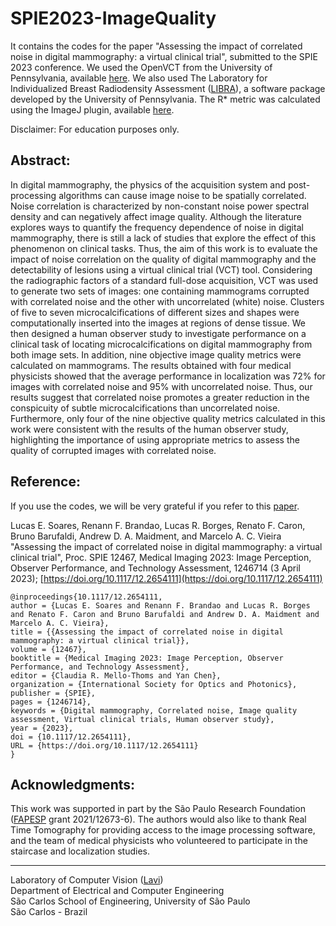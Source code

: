 # SPIE2023-ImageQuality
It contains the codes for the paper "Assessing the impact of correlated noise in digital mammography: a virtual clinical trial", submitted to the SPIE 2023 conference. We used the OpenVCT from the University of Pennsylvania, available [here](https://sourceforge.net/p/openvct/wiki/Home/). We also used The Laboratory for Individualized Breast Radiodensity Assessment ([LIBRA](https://www.med.upenn.edu/sbia/libra.html)), a software package developed by the University of Pennsylvania. The R* metric was calculated using the ImageJ plugin, available [here](https://www.ucm.es/gabriel_prieto/ssim-family-java-and-class).

Disclaimer: For education purposes only.

## Abstract:

In digital mammography, the physics of the acquisition system and post-processing algorithms can cause image noise to be spatially correlated. Noise correlation is characterized by non-constant noise power spectral density and can negatively affect image quality. Although the literature explores ways to quantify the frequency dependence of noise in digital mammography, there is still a lack of studies that explore the effect of this phenomenon on clinical tasks. Thus, the aim of this work is to evaluate the impact of noise correlation on the quality of digital mammography and the detectability of lesions using a virtual clinical trial (VCT) tool. Considering the radiographic factors of a standard full-dose acquisition, VCT was used to generate two sets of images: one containing mammograms corrupted with correlated noise and the other with uncorrelated (white) noise. Clusters of five to seven microcalcifications of different sizes and shapes were computationally inserted into the images at regions of dense tissue. We then designed a human observer study to investigate performance on a clinical task of locating microcalcifications on digital mammography from both image sets. In addition, nine objective image quality metrics were calculated on mammograms. The results obtained with four medical physicists showed that the average performance in localization was 72% for images with correlated noise and 95% with uncorrelated noise. Thus, our results suggest that correlated noise promotes a greater reduction in the conspicuity of subtle microcalcifications than uncorrelated noise. Furthermore, only four of the nine objective quality metrics calculated in this work were consistent with the results of the human observer study, highlighting the importance of using appropriate metrics to assess the quality of corrupted images with correlated noise.

## Reference:

If you use the codes, we will be very grateful if you refer to this [paper](https://doi.org/10.1117/12.2654111).

Lucas E. Soares, Renann F. Brandao, Lucas R. Borges, Renato F. Caron, Bruno Barufaldi, Andrew D. A. Maidment, and Marcelo A. C. Vieira "Assessing the impact of correlated noise in digital mammography: a virtual clinical trial", Proc. SPIE 12467, Medical Imaging 2023: Image Perception, Observer Performance, and Technology Assessment, 1246714 (3 April 2023); [https://doi.org/10.1117/12.2654111](https://doi.org/10.1117/12.2654111)

```
@inproceedings{10.1117/12.2654111,
author = {Lucas E. Soares and Renann F. Brandao and Lucas R. Borges and Renato F. Caron and Bruno Barufaldi and Andrew D. A. Maidment and Marcelo A. C. Vieira},
title = {{Assessing the impact of correlated noise in digital mammography: a virtual clinical trial}},
volume = {12467},
booktitle = {Medical Imaging 2023: Image Perception, Observer Performance, and Technology Assessment},
editor = {Claudia R. Mello-Thoms and Yan Chen},
organization = {International Society for Optics and Photonics},
publisher = {SPIE},
pages = {1246714},
keywords = {Digital mammography, Correlated noise, Image quality assessment, Virtual clinical trials, Human observer study},
year = {2023},
doi = {10.1117/12.2654111},
URL = {https://doi.org/10.1117/12.2654111}
}
```

## Acknowledgments:

This work was supported in part by the São Paulo Research Foundation ([FAPESP](http://www.fapesp.br/) grant 2021/12673-6). The authors would also like to thank Real Time Tomography for providing access to the image processing software, and the team of medical physicists who volunteered to participate in the staircase and localization studies.

---
Laboratory of Computer Vision ([Lavi](http://iris.sel.eesc.usp.br/lavi/))  
Department of Electrical and Computer Engineering  
São Carlos School of Engineering, University of São Paulo  
São Carlos - Brazil
